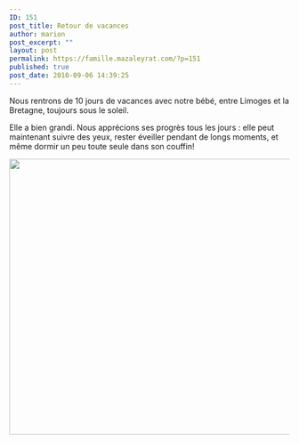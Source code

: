 ```yaml
---
ID: 151
post_title: Retour de vacances
author: marion
post_excerpt: ""
layout: post
permalink: https://famille.mazaleyrat.com/?p=151
published: true
post_date: 2010-09-06 14:39:25
---
```

Nous rentrons de 10 jours de vacances avec notre bébé, entre Limoges et la Bretagne, toujours sous le soleil.

Elle a bien grandi. Nous apprécions ses progrès tous les jours : elle peut maintenant suivre des yeux, rester éveiller pendant de longs moments, et même dormir un peu toute seule dans son couffin!

<a href="http://famille.mazaleyrat.com/wp-content/uploads/2010/09/blog.jpg"><img class="alignleft size-full wp-image-152" title="joli bébé dans son transat" src="http://famille.mazaleyrat.com/wp-content/uploads/2010/09/blog.jpg" alt="" width="560" height="496" /></a>